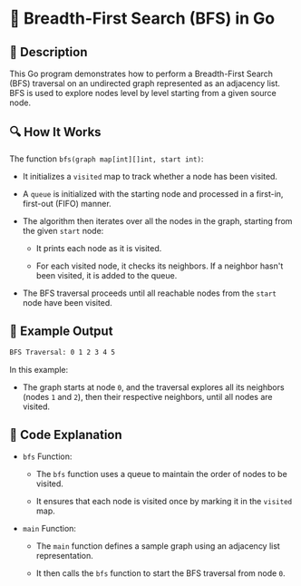 # 📌 Breadth-First Search (BFS) in Go

## 🚀 Description
This Go program demonstrates how to perform a Breadth-First Search (BFS) traversal on an undirected graph represented as an adjacency list. BFS is used to explore nodes level by level starting from a given source node.

## 🔍 How It Works
The function `bfs(graph map[int][]int, start int)`:

- It initializes a `visited` map to track whether a node has been visited.

- A `queue` is initialized with the starting node and processed in a first-in, first-out (FIFO) manner.

- The algorithm then iterates over all the nodes in the graph, starting from the given `start` node:

   - It prints each node as it is visited.

   - For each visited node, it checks its neighbors. If a neighbor hasn't been visited, it is added to the queue.

- The BFS traversal proceeds until all reachable nodes from the `start` node have been visited.

## 🎯 Example Output
```sh
BFS Traversal: 0 1 2 3 4 5
```
In this example:

- The graph starts at node `0`, and the traversal explores all its neighbors (nodes `1` and `2`), then their respective neighbors, until all nodes are visited.

## 📂 Code Explanation
- `bfs` Function:

  - The `bfs` function uses a queue to maintain the order of nodes to be visited.

  - It ensures that each node is visited once by marking it in the `visited` map.

- `main` Function:

  - The `main` function defines a sample graph using an adjacency list representation.

  - It then calls the `bfs` function to start the BFS traversal from node `0`.
